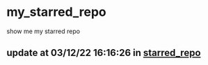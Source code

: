 # my_starred_repo
show me my starred repo

update at 03/12/22 16:16:26 in [starred_repo](./index.html)
---

